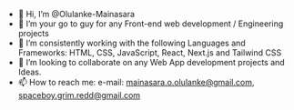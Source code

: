 - 👋 Hi, I’m @Olulanke-Mainasara
- 👀 I’m your go to guy for any Front-end web development / Engineering projects
- 🌱 I’m consistently working with the following Languages and Frameworks: HTML, CSS, JavaScript, React, Next.js and Tailwind CSS
- 💞️ I’m looking to collaborate on any Web App development projects and Ideas.
- 📫 How to reach me: e-mail: mainasara.o.olulanke@gmail.com, spaceboy.grim.redd@gmail.com

<!---
Olulanke-Mainasara/Olulanke-Mainasara is a ✨ special ✨ repository because its `README.md` (this file) appears on your GitHub profile.
You can click the Preview link to take a look at your changes.
--->
